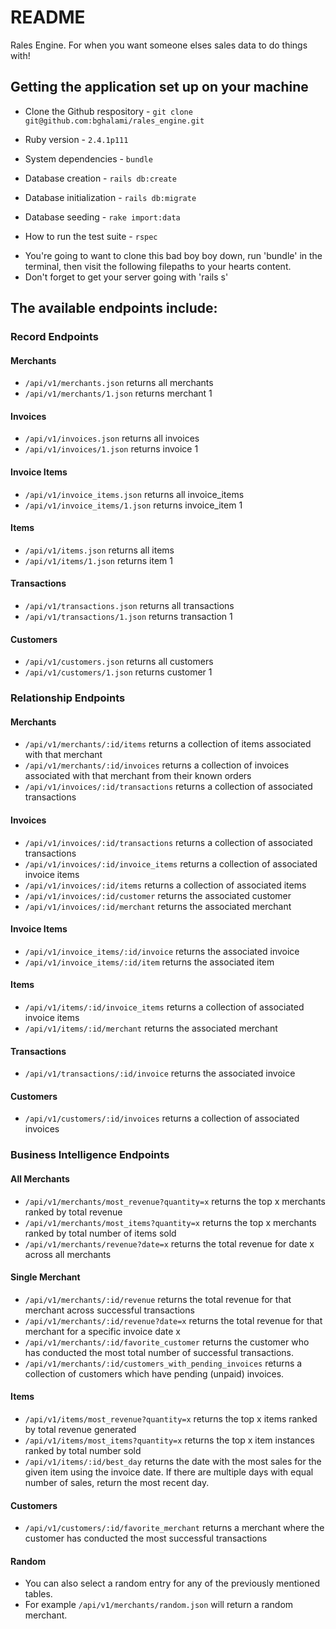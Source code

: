 # README

Rales Engine. For when you want someone elses sales data to do things with!

## Getting the application set up on your machine

* Clone the Github respository - `git clone git@github.com:bghalami/rales_engine.git`

* Ruby version - `2.4.1p111`

* System dependencies - `bundle`

* Database creation - `rails db:create`

* Database initialization - `rails db:migrate`

* Database seeding - `rake import:data`

* How to run the test suite - `rspec`

- You're going to want to clone this bad boy boy down, run 'bundle' in the terminal, then visit the following filepaths to your hearts content. 
- Don't forget to get your server going with 'rails s'

## The available endpoints include:

### Record Endpoints

#### Merchants
* `/api/v1/merchants.json` returns all merchants
* `/api/v1/merchants/1.json` returns merchant 1

#### Invoices
* `/api/v1/invoices.json` returns all invoices
* `/api/v1/invoices/1.json` returns invoice 1

#### Invoice Items
* `/api/v1/invoice_items.json` returns all invoice_items
* `/api/v1/invoice_items/1.json` returns invoice_item 1

#### Items
* `/api/v1/items.json` returns all items
* `/api/v1/items/1.json` returns item 1

#### Transactions
* `/api/v1/transactions.json` returns all transactions
* `/api/v1/transactions/1.json` returns transaction 1

#### Customers
* `/api/v1/customers.json` returns all customers
* `/api/v1/customers/1.json` returns customer 1


### Relationship Endpoints

#### Merchants
* `/api/v1/merchants/:id/items` returns a collection of items associated with that merchant
* `/api/v1/merchants/:id/invoices` returns a collection of invoices associated with that merchant from their known orders
* `/api/v1/invoices/:id/transactions` returns a collection of associated transactions

#### Invoices
* `/api/v1/invoices/:id/transactions` returns a collection of associated transactions
* `/api/v1/invoices/:id/invoice_items` returns a collection of associated invoice items
* `/api/v1/invoices/:id/items` returns a collection of associated items
* `/api/v1/invoices/:id/customer` returns the associated customer
* `/api/v1/invoices/:id/merchant` returns the associated merchant

#### Invoice Items
* `/api/v1/invoice_items/:id/invoice` returns the associated invoice
* `/api/v1/invoice_items/:id/item` returns the associated item

#### Items
* `/api/v1/items/:id/invoice_items` returns a collection of associated invoice items
* `/api/v1/items/:id/merchant` returns the associated merchant

#### Transactions
* `/api/v1/transactions/:id/invoice` returns the associated invoice

#### Customers
* `/api/v1/customers/:id/invoices` returns a collection of associated invoices

### Business Intelligence Endpoints

#### All Merchants

* `/api/v1/merchants/most_revenue?quantity=x` returns the top x merchants ranked by total revenue
* `/api/v1/merchants/most_items?quantity=x` returns the top x merchants ranked by total number of items sold
* `/api/v1/merchants/revenue?date=x` returns the total revenue for date x across all merchants

#### Single Merchant

* `/api/v1/merchants/:id/revenue` returns the total revenue for that merchant across successful transactions
* `/api/v1/merchants/:id/revenue?date=x` returns the total revenue for that merchant for a specific invoice date x
* `/api/v1/merchants/:id/favorite_customer` returns the customer who has conducted the most total number of successful transactions.
* `/api/v1/merchants/:id/customers_with_pending_invoices` returns a collection of customers which have pending (unpaid) invoices. 

#### Items

* `/api/v1/items/most_revenue?quantity=x` returns the top x items ranked by total revenue generated
* `/api/v1/items/most_items?quantity=x` returns the top x item instances ranked by total number sold
* `/api/v1/items/:id/best_day` returns the date with the most sales for the given item using the invoice date. If there are multiple days with equal number of sales, return the most recent day.

#### Customers

* `/api/v1/customers/:id/favorite_merchant` returns a merchant where the customer has conducted the most successful transactions

#### Random
* You can also select a random entry for any of the previously mentioned tables. 
* For example `/api/v1/merchants/random.json` will return a random merchant.
